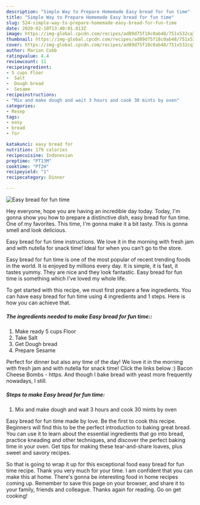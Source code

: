 ```yaml
---
description: "Simple Way to Prepare Homemade Easy bread for fun time"
title: "Simple Way to Prepare Homemade Easy bread for fun time"
slug: 524-simple-way-to-prepare-homemade-easy-bread-for-fun-time
date: 2020-02-10T13:40:01.813Z
image: https://img-global.cpcdn.com/recipes/ad89d75f18c0ab48/751x532cq70/easy-bread-for-fun-time-recipe-main-photo.jpg
thumbnail: https://img-global.cpcdn.com/recipes/ad89d75f18c0ab48/751x532cq70/easy-bread-for-fun-time-recipe-main-photo.jpg
cover: https://img-global.cpcdn.com/recipes/ad89d75f18c0ab48/751x532cq70/easy-bread-for-fun-time-recipe-main-photo.jpg
author: Marion Cobb
ratingvalue: 4.4
reviewcount: 11
recipeingredient:
- 5 cups Floor
-  Salt
-  Dough bread
-  Sesame
recipeinstructions:
- "Mix and make dough and wait 3 hours and cook 30 mints by oven"
categories:
- Resep
tags:
- easy
- bread
- for

katakunci: easy bread for
nutrition: 179 calories
recipecuisine: Indonesian
preptime: "PT13M"
cooktime: "PT2H"
recipeyield: "1"
recipecategory: Dinner

---
```



![Easy bread for fun time](https://img-global.cpcdn.com/recipes/ad89d75f18c0ab48/751x532cq70/easy-bread-for-fun-time-recipe-main-photo.jpg)

Hey everyone, hope you are having an incredible day today. Today, I'm gonna show you how to prepare a distinctive dish, easy bread for fun time. One of my favorites. This time, I'm gonna make it a bit tasty. This is gonna smell and look delicious.

Easy bread for fun time instructions. We love it in the morning with fresh jam and with nutella for snack time! Ideal for when you can&#39;t go to the store.

Easy bread for fun time is one of the most popular of recent trending foods in the world. It is enjoyed by millions every day. It is simple, it is fast, it tastes yummy. They are nice and they look fantastic. Easy bread for fun time is something which I've loved my whole life.


To get started with this recipe, we must first prepare a few ingredients. You can have easy bread for fun time using 4 ingredients and 1 steps. Here is how you can achieve that.

##### The ingredients needed to make Easy bread for fun time::

1. Make ready 5 cups Floor
1. Take  Salt
1. Get  Dough bread
1. Prepare  Sesame


Perfect for dinner but also any time of the day! We love it in the morning with fresh jam and with nutella for snack time! Click the links below :) Bacon Cheese Bombs - https. And though I bake bread with yeast more frequently nowadays, I still. 

##### Steps to make Easy bread for fun time:

1. Mix and make dough and wait 3 hours and cook 30 mints by oven


Easy bread for fun time made by love. Be the first to cook this recipe. Beginners will find this to be the perfect introduction to baking great bread. You can use it to learn about the essential ingredients that go into bread, practice kneading and other techniques, and discover the perfect baking time in your oven. Get tips for making these tear-and-share loaves, plus sweet and savory recipes. 

So that is going to wrap it up for this exceptional food easy bread for fun time recipe. Thank you very much for your time. I am confident that you can make this at home. There's gonna be interesting food in home recipes coming up. Remember to save this page on your browser, and share it to your family, friends and colleague. Thanks again for reading. Go on get cooking!
